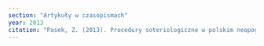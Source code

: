 ```yaml
---
section: "Artykuły w czasopismach"
year: 2013
citation: "Pasek, Z. (2013). Procedury soteriologiczne w polskim neopogaństwie. Państwo i Społeczeństwo, 1, 47-69."
---
```

